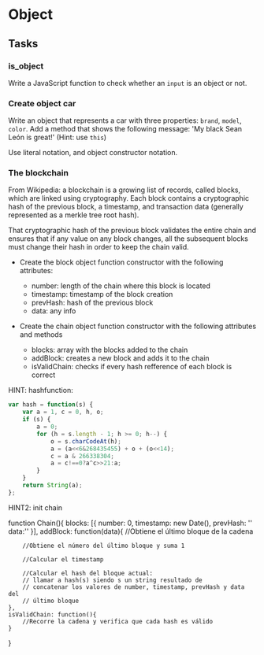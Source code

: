 # Object

## Tasks

### is_object

Write a JavaScript function to check whether an `input` is an object or not.

### Create object car

Write an object that represents a car with three properties: `brand`, `model`, `color`. Add a method that shows the following message: 'My black Sean León is great!' (Hint: use `this`)

Use literal notation, and object constructor notation.

### The blockchain

From Wikipedia: a blockchain is a growing list of records, called blocks, which are linked using cryptography. Each block contains a cryptographic hash of the previous block, a timestamp, and transaction data (generally represented as a merkle tree root hash).

That cryptographic hash of the previous block validates the entire chain and ensures that if any value on any block changes, all the subsequent blocks must change their hash in order to keep the chain valid.

* Create the block object function constructor with the following attributes: 
    * number: length of the chain where this block is located
    * timestamp: timestamp of the block creation
    * prevHash: hash of the previous block
    * data: any info

* Create the chain object function constructor with the following attributes and methods
    * blocks: array with the blocks added to the chain
    * addBlock: creates a new block and adds it to the chain
    * isValidChain: checks if every hash refference of each block is correct

HINT: hashfunction: 
```js
var hash = function(s) {
    var a = 1, c = 0, h, o;
    if (s) {
        a = 0;
        for (h = s.length - 1; h >= 0; h--) {
            o = s.charCodeAt(h);
            a = (a<<6&268435455) + o + (o<<14);
            c = a & 266338304;
            a = c!==0?a^c>>21:a;
        }
    }
    return String(a);
};
```

HINT2: init chain

function Chain(){
    blocks: [{
        number: 0,
        timestamp: new Date(),
        prevHash: ''
        data:''
    }],
    addBlock: function(data){
        //Obtiene el último bloque de la cadena

        //Obtiene el número del último bloque y suma 1

        //Calcular el timestamp

        //Calcular el hash del bloque actual:
        // llamar a hash(s) siendo s un string resultado de
        // concatenar los valores de number, timestamp, prevHash y data del
        // último bloque
    },
    isValidChain: function(){
        //Recorre la cadena y verifica que cada hash es válido
    }
}

